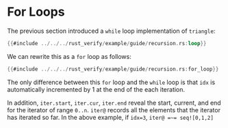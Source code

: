 # For Loops 

The previous section introduced a `while` loop implementation of `triangle`:

```rust
{{#include ../../../rust_verify/example/guide/recursion.rs:loop}}
```

We can rewrite this as a `for` loop as follows:

```rust
{{#include ../../../rust_verify/example/guide/recursion.rs:for_loop}}
```

The only difference between this `for` loop and the `while` loop 
is that `idx` is automatically incremented by 1 at the end of the 
each iteration. 

In addition, `iter.start`, `iter.cur`, `iter.end` reveal the start, current, and end
for the iterator of range `0..n`. 
`iter@` records all the elements that the iterator has iterated so far. 
In the above example, if `idx=3`, `iter@ =~= seq![0,1,2]`
